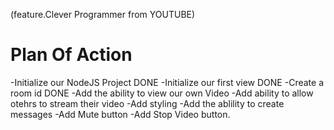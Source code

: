 (feature.Clever Programmer from YOUTUBE)

# Plan Of Action

-Initialize our NodeJS Project DONE
-Initialize our first view DONE
-Create a room id DONE
-Add the ability to view our own Video
-Add ability to allow otehrs to stream their video
-Add styling
-Add the ablility to create messages
-Add Mute button
-Add Stop Video button.
